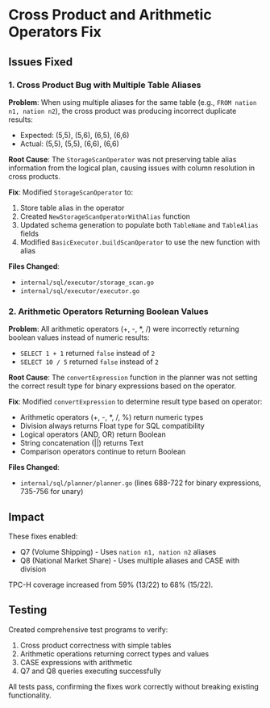 # Cross Product and Arithmetic Operators Fix

## Issues Fixed

### 1. Cross Product Bug with Multiple Table Aliases

**Problem**: When using multiple aliases for the same table (e.g., `FROM nation n1, nation n2`), the cross product was producing incorrect duplicate results:
- Expected: (5,5), (5,6), (6,5), (6,6)
- Actual: (5,5), (5,5), (6,6), (6,6)

**Root Cause**: The `StorageScanOperator` was not preserving table alias information from the logical plan, causing issues with column resolution in cross products.

**Fix**: Modified `StorageScanOperator` to:
1. Store table alias in the operator
2. Created `NewStorageScanOperatorWithAlias` function
3. Updated schema generation to populate both `TableName` and `TableAlias` fields
4. Modified `BasicExecutor.buildScanOperator` to use the new function with alias

**Files Changed**:
- `internal/sql/executor/storage_scan.go`
- `internal/sql/executor/executor.go`

### 2. Arithmetic Operators Returning Boolean Values

**Problem**: All arithmetic operators (+, -, *, /) were incorrectly returning boolean values instead of numeric results:
- `SELECT 1 + 1` returned `false` instead of `2`
- `SELECT 10 / 5` returned `false` instead of `2`

**Root Cause**: The `convertExpression` function in the planner was not setting the correct result type for binary expressions based on the operator.

**Fix**: Modified `convertExpression` to determine result type based on operator:
- Arithmetic operators (+, -, *, /, %) return numeric types
- Division always returns Float type for SQL compatibility
- Logical operators (AND, OR) return Boolean
- String concatenation (||) returns Text
- Comparison operators continue to return Boolean

**Files Changed**:
- `internal/sql/planner/planner.go` (lines 688-722 for binary expressions, 735-756 for unary)

## Impact

These fixes enabled:
- Q7 (Volume Shipping) - Uses `nation n1, nation n2` aliases
- Q8 (National Market Share) - Uses multiple aliases and CASE with division

TPC-H coverage increased from 59% (13/22) to 68% (15/22).

## Testing

Created comprehensive test programs to verify:
1. Cross product correctness with simple tables
2. Arithmetic operations returning correct types and values
3. CASE expressions with arithmetic
4. Q7 and Q8 queries executing successfully

All tests pass, confirming the fixes work correctly without breaking existing functionality.